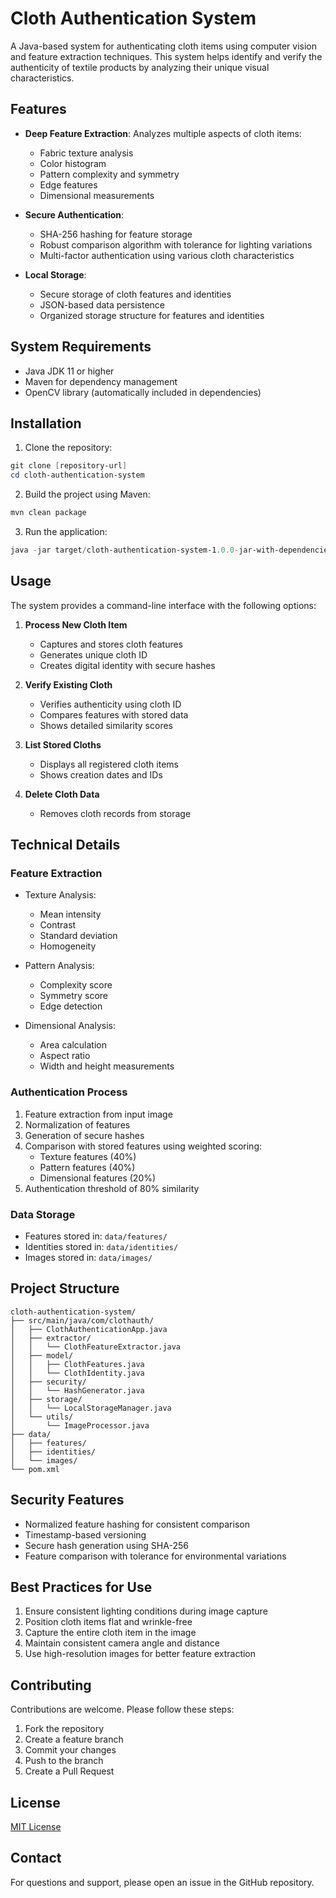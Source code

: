 # Cloth Authentication System

A Java-based system for authenticating cloth items using computer vision and feature extraction techniques. This system helps identify and verify the authenticity of textile products by analyzing their unique visual characteristics.

## Features

- **Deep Feature Extraction**: Analyzes multiple aspects of cloth items:
  - Fabric texture analysis
  - Color histogram
  - Pattern complexity and symmetry
  - Edge features
  - Dimensional measurements

- **Secure Authentication**: 
  - SHA-256 hashing for feature storage
  - Robust comparison algorithm with tolerance for lighting variations
  - Multi-factor authentication using various cloth characteristics

- **Local Storage**:
  - Secure storage of cloth features and identities
  - JSON-based data persistence
  - Organized storage structure for features and identities

## System Requirements

- Java JDK 11 or higher
- Maven for dependency management
- OpenCV library (automatically included in dependencies)

## Installation

1. Clone the repository:
```powershell
git clone [repository-url]
cd cloth-authentication-system
```

2. Build the project using Maven:
```powershell
mvn clean package
```

3. Run the application:
```powershell
java -jar target/cloth-authentication-system-1.0.0-jar-with-dependencies.jar
```

## Usage

The system provides a command-line interface with the following options:

1. **Process New Cloth Item**
   - Captures and stores cloth features
   - Generates unique cloth ID
   - Creates digital identity with secure hashes

2. **Verify Existing Cloth**
   - Verifies authenticity using cloth ID
   - Compares features with stored data
   - Shows detailed similarity scores

3. **List Stored Cloths**
   - Displays all registered cloth items
   - Shows creation dates and IDs

4. **Delete Cloth Data**
   - Removes cloth records from storage

## Technical Details

### Feature Extraction
- Texture Analysis:
  - Mean intensity
  - Contrast
  - Standard deviation
  - Homogeneity

- Pattern Analysis:
  - Complexity score
  - Symmetry score
  - Edge detection

- Dimensional Analysis:
  - Area calculation
  - Aspect ratio
  - Width and height measurements

### Authentication Process
1. Feature extraction from input image
2. Normalization of features
3. Generation of secure hashes
4. Comparison with stored features using weighted scoring:
   - Texture features (40%)
   - Pattern features (40%)
   - Dimensional features (20%)
5. Authentication threshold of 80% similarity

### Data Storage
- Features stored in: `data/features/`
- Identities stored in: `data/identities/`
- Images stored in: `data/images/`

## Project Structure

```
cloth-authentication-system/
├── src/main/java/com/clothauth/
│   ├── ClothAuthenticationApp.java
│   ├── extractor/
│   │   └── ClothFeatureExtractor.java
│   ├── model/
│   │   ├── ClothFeatures.java
│   │   └── ClothIdentity.java
│   ├── security/
│   │   └── HashGenerator.java
│   ├── storage/
│   │   └── LocalStorageManager.java
│   └── utils/
│       └── ImageProcessor.java
├── data/
│   ├── features/
│   ├── identities/
│   └── images/
└── pom.xml
```

## Security Features

- Normalized feature hashing for consistent comparison
- Timestamp-based versioning
- Secure hash generation using SHA-256
- Feature comparison with tolerance for environmental variations

## Best Practices for Use

1. Ensure consistent lighting conditions during image capture
2. Position cloth items flat and wrinkle-free
3. Capture the entire cloth item in the image
4. Maintain consistent camera angle and distance
5. Use high-resolution images for better feature extraction

## Contributing

Contributions are welcome. Please follow these steps:
1. Fork the repository
2. Create a feature branch
3. Commit your changes
4. Push to the branch
5. Create a Pull Request

## License

[MIT License](LICENSE)

## Contact

For questions and support, please open an issue in the GitHub repository. 
